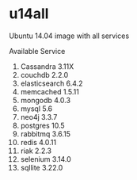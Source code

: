 # u14all
Ubuntu 14.04 image with all services

Available Service
  1.  Cassandra 3.11X
  2.  couchdb 2.2.0
  3.  elasticsearch 6.4.2
  4.  memcached 1.5.11
  5.  mongodb 4.0.3
  6.  mysql 5.6
  7.  neo4j 3.3.7
  8.  postgres 10.5
  9.  rabbitmq 3.6.15
 10.  redis 4.0.11
 11.  riak 2.2.3
 12.  selenium 3.14.0
 13.  sqllite 3.22.0
